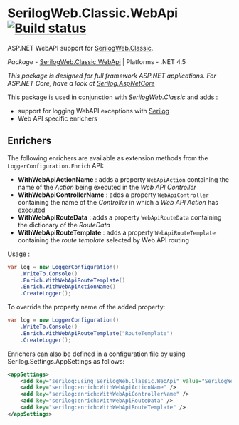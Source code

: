 # SerilogWeb.Classic.WebApi [![Build status](https://ci.appveyor.com/api/projects/status/np8pc8rde1kvj0h2/branch/master?svg=true)](https://ci.appveyor.com/project/serilog-web/classic-webapi/branch/master)


ASP.NET WebAPI support for [SerilogWeb.Classic](https://github.com/serilog-web/classic).

*Package* - <a href="https://www.nuget.org/packages/serilogweb.classic.webapi">SerilogWeb.Classic.WebApi</a> | Platforms - .NET 4.5

_This package is designed for full framework ASP.NET applications. For ASP.NET Core, have a look at [Serilog.AspNetCore](https://github.com/serilog/serilog-aspnetcore)_

This package is used in conjunction with _SerilogWeb.Classic_ and adds : 
- support for logging WebAPI exceptions with [Serilog](http://serilog.net)
- Web API specific enrichers

## Enrichers
The following enrichers are available as extension methods from the `LoggerConfiguration.Enrich` API:
- **WithWebApiActionName** : adds a property `WebApiAction` containing the name of the *Action* being executed in the *Web API Controller*
- **WithWebApiControllerName** : adds a property `WebApiController` containing the name of the *Controller* in which a *Web API Action* has executed
- **WithWebApiRouteData** : adds a property `WebApiRouteData` containing the dictionary of the *RouteData*
- **WithWebApiRouteTemplate** : adds a property `WebApiRouteTemplate` containing the *route template* selected by Web API routing


Usage : 

```csharp
var log = new LoggerConfiguration()
    .WriteTo.Console()
    .Enrich.WithWebApiRouteTemplate()
    .Enrich.WithWebApiActionName()
    .CreateLogger();
```

To override the property name of the added property:

```csharp
var log = new LoggerConfiguration()
    .WriteTo.Console()
    .Enrich.WithWebApiRouteTemplate("RouteTemplate")
    .CreateLogger();
```

Enrichers can also be defined in a configuration file by using Serilog.Settings.AppSettings as follows:

```xml
<appSettings>
    <add key="serilog:using:SerilogWeb.Classic.WebApi" value="SerilogWeb.Classic.WebApi"/>
    <add key="serilog:enrich:WithWebApiActionName" />
    <add key="serilog:enrich:WithWebApiControllerName" />
    <add key="serilog:enrich:WithWebApiRouteData" />
    <add key="serilog:enrich:WithWebApiRouteTemplate" />
</appSettings>
```
